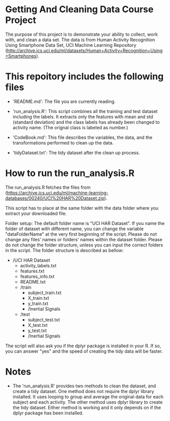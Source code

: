 Getting And Cleaning Data Course Project
========================================

The purpose of this project is to demonstrate your ability to collect, work with, and clean a data set. The data is from Human Activity Recognition Using Smartphone Data Set, UCI Machine Learning Repository (http://archive.ics.uci.edu/ml/datasets/Human+Activity+Recognition+Using+Smartphones).


This repoitory includes the following files
===========================================
- 'README.md': The file you are currently reading.

- 'run_analysis.R': This script combines all the training and test dataset including the labels. It extracts only the features with mean and std (standard deviation) and the class labels has already been changed to activity name. (The orignal class is labeled as number.)

- 'CodeBook.md': This file describes the variables, the data, and the transformations performed to clean up the data.

- 'tidyDataset.txt': The tidy dataset after the clean up process.


How to run the run_analysis.R
=============================
The run_analysis.R fetches the files from (https://archive.ics.uci.edu/ml/machine-learning-databases/00240/UCI%20HAR%20Dataset.zip).

This script has to place at the same folder with the data folder where you extract your downloaded file.

Folder setup:
The default folder name is "UCI HAR Dataset". If you name the folder of dataset with different name, you can change the variable "dataFolderName" at the very first beginning of the script.
Please do not change any files' names or folders' names within the dataset folder. Please do not change the folder structure, unless you can input the correct folders in the script. The folder structure is described as bellow:

* /UCI HAR Dataset
  * activity_labels.txt
  * features.txt
  * features_info.txt
  * README.txt
  * /train
    * subject_train.txt
    * X_train.txt
    * y_train.txt
    * /Inertial Signals
  * /test
    * subject_test.txt
    * X_test.txt
    * y_test.txt
    * /Inertial Signals
           
The script will also ask you if the dplyr package is installed in your R. If so, you can answer "yes" and the speed of creating the tidy data will be faster. 

Notes
=====
- The 'run_analysis.R' provides two methods to clean the dataset, and create a tidy dataset. One method does not require the dplyr library installed. It uses looping to group and average the original data for each subject and each activity. The other method uses dplyr library to create the tidy dataset. Either method is working and it only depends on if the dplyr package has been installed.
